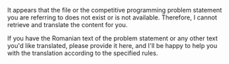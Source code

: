 It appears that the file or the competitive programming problem statement you are referring to does not exist or is not available. Therefore, I cannot retrieve and translate the content for you.

If you have the Romanian text of the problem statement or any other text you'd like translated, please provide it here, and I'll be happy to help you with the translation according to the specified rules.